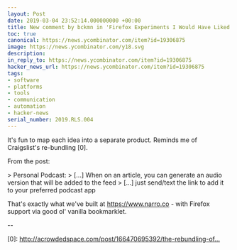 ```yaml
---
layout: Post
date: 2019-03-04 23:52:14.000000000 +00:00
title: New comment by bckmn in 'Firefox Experiments I Would Have Liked to Try'
toc: true
canonical: https://news.ycombinator.com/item?id=19306875
image: https://news.ycombinator.com/y18.svg
description:
in_reply_to: https://news.ycombinator.com/item?id=19306875
hacker_news_url: https://news.ycombinator.com/item?id=19306875
tags:
- software
- platforms
- tools
- communication
- automation
- hacker-news
serial_number: 2019.RLS.004
---
```

<p>It's fun to map each idea into a separate product. Reminds me of Craigslist's re-bundling [0].<p>From the post:<p>> Personal Podcast:
> [...] When on an article, you can generate an audio version that will be added to the feed
> [...]  just send/text the link to add it to your preferred podcast app<p>That's exactly what we've built at <a href="https://www.narro.co" rel="nofollow">https://www.narro.co</a> - with Firefox support via good ol' vanilla bookmarklet.<p>--<p>[0]: <a href="http://acrowdedspace.com/post/166470695392/the-rebundling-of-craigslist" rel="nofollow">http://acrowdedspace.com/post/166470695392/the-rebundling-of...</a></p>
